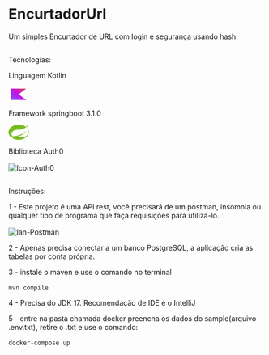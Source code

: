 # EncurtadorUrl
Um simples Encurtador de URL com login e segurança usando hash. 

##
Tecnologias:

Linguagem Kotlin 

<div>
  <img align="center" alt="Ian-Kotlin" height="30" width="40" src="https://raw.githubusercontent.com/devicons/devicon/master/icons/kotlin/kotlin-original.svg">
</div>


Framework springboot 3.1.0

<div>
  <img align="center" alt="Ian-Spring" height="30" width="40" src="https://raw.githubusercontent.com/devicons/devicon/master/icons/spring/spring-original.svg">
</div>


Biblioteca Auth0

<div>
  <img align="center" alt="Icon-Auth0" height="30" width="40" src="https://yt3.googleusercontent.com/esg0N7Y0g9jAq7AOTTQChlXKaszsPm3LhIzRqCmkF8Af8jI6keF3HtX6CcjTxrJvTeou8orkIQ=s900-c-k-c0x00ffffff-no-rj">
</div>

##
 Instruções:
 
 1 - Este projeto é uma API rest, você precisará de um postman, insomnia ou qualquer tipo de programa que faça requisições para utilizá-lo.

 <div>
  <img align="center" alt="Ian-Postman" src="https://media.discordapp.net/attachments/913139991687864320/1133759075415506944/Captura_de_tela_de_2023-07-26_09-53-03.png?width=290&height=368">
</div>



 2 - Apenas precisa conectar a um banco PostgreSQL, a aplicação cria as tabelas por conta própria.



 3 - instale o maven e use o comando no terminal

 ```
 mvn compile
 ```

4 - Precisa do JDK 17. Recomendação de IDE é o IntelliJ

5 - entre na pasta chamada docker preencha os dados do sample(arquivo .env.txt), retire o .txt e use o comando:

```
docker-compose up
```
 

 


